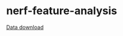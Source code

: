 # nerf-feature-analysis
[Data download](https://drive.google.com/file/d/1SvkmgDPuS9M5L9zFn8blQZC9YrxVzXyT/view?usp=drive_link)